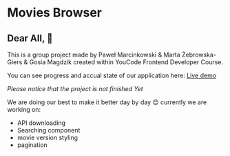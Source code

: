 # Movies Browser

## Dear All, 🤗
This is a group project made by Paweł Marcinkowski & Marta Żebrowska-Giers & Gosia Magdzik created within YouCode Frontend Developer Course.

You can see progress and accual state of our application here:
[Live demo](https://marcinkpawel.github.io/movies-browser/)

*Please notice that the project is not finished Yet*

We are doing our best to make it better day by day 😊 currently we are working on:
- API downloading
- Searching component
- movie version styling
- pagination




